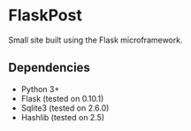 FlaskPost
=========

Small site built using the Flask microframework.

Dependencies
------------
* Python 3+
* Flask (tested on 0.10.1)
* Sqlite3 (tested on 2.6.0)
* Hashlib (tested on 2.5)

